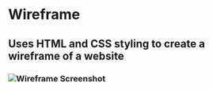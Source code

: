 # Wireframe

## Uses HTML and CSS styling to create a wireframe of a website

### ![Wireframe Screenshot](https://user-images.githubusercontent.com/29578027/32466557-8abf1d42-c304-11e7-8207-fcdf36399c97.PNG)